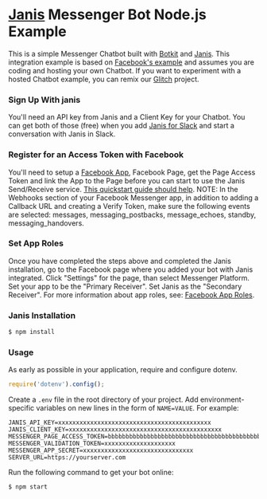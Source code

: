 # [Janis](https://www.janis.ai) Messenger Bot Node.js Example

This is a simple Messenger Chatbot built with [Botkit](https://github.com/howdyai/botkit) and [Janis](https://www.janis.ai).  This integration example is based on [Facebook's example](https://github.com/fbsamples/messenger-platform-samples) and assumes you are coding and hosting your own Chatbot.  If you want to experiment with a hosted Chatbot example, you can remix our [Glitch](https://glitch.com/edit/#!/blaze-temper) project. 

### Sign Up With janis

You'll need an API key from Janis and a Client Key for your Chatbot.  You can get both of those (free) when you add [Janis for Slack](https://www.janis.ai) and start a conversation with Janis in Slack.

### Register for an Access Token with Facebook

You'll need to setup a [Facebook App](https://developers.facebook.com/apps/), Facebook Page, get the Page Access Token and link the App to the Page before you can start to use the Janis Send/Receive service.
[This quickstart guide should help](https://developers.facebook.com/docs/messenger-platform/quickstart).
NOTE: In the Webhooks section of your Facebook Messenger app, in addition to adding a Callback URL and creating a Verify Token, make sure the following events are selected: messages, messaging_postbacks, message_echoes, standby, messaging_handovers. 

### Set App Roles

Once you have completed the steps above and completed the Janis installation, go to the Facebook page where you added your bot with Janis integrated. Click "Settings" for the page, than select Messenger Platform. Set your app to be the "Primary Receiver". Set Janis as the "Secondary Receiver". For more information about app roles, see: [Facebook App Roles](https://developers.facebook.com/docs/messenger-platform/handover-protocol#app_roles).

### Janis Installation

```bash
$ npm install
```

### Usage

As early as possible in your application, require and configure dotenv.

```javascript
require('dotenv').config();
```

Create a `.env` file in the root directory of your project. Add
environment-specific variables on new lines in the form of `NAME=VALUE`.
For example:

```
JANIS_API_KEY=xxxxxxxxxxxxxxxxxxxxxxxxxxxxxxxxxxxxxxxxxxx
JANIS_CLIENT_KEY=xxxxxxxxxxxxxxxxxxxxxxxxxxxxxxxxxxxxxxxxxxx
MESSENGER_PAGE_ACCESS_TOKEN=bbbbbbbbbbbbbbbbbbbbbbbbbbbbbbbbbbbbbbbbbbbbbbbbbbbbbbbbbbbbbbbbbbbb
MESSENGER_VALIDATION_TOKEN=xxxxxxxxxxxxxxxxxxxx
MESSENGER_APP_SECRET=xxxxxxxxxxxxxxxxxxxxxxxxxxxxxxx
SERVER_URL=https://yourserver.com
```
Run the following command to get your bot online:

```bash
$ npm start
```